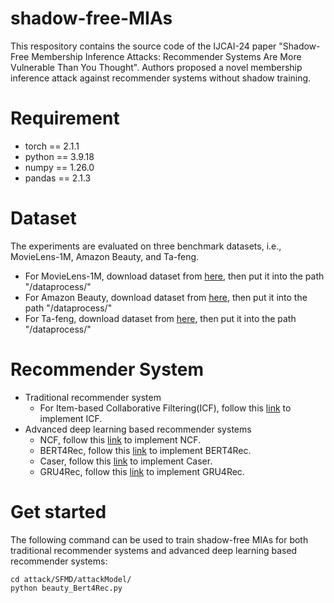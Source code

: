 # shadow-free-MIAs
This respository contains the source code of the IJCAI-24 paper "Shadow-Free Membership Inference Attacks: Recommender Systems Are More Vulnerable Than You Thought". Authors proposed a novel membership inference attack against recommender systems without shadow training. 
# Requirement
* torch == 2.1.1
* python == 3.9.18
* numpy == 1.26.0
* pandas == 2.1.3


# Dataset
The experiments are evaluated on three benchmark datasets, i.e., MovieLens-1M, Amazon Beauty, and Ta-feng. 
* For MovieLens-1M, download dataset from [here](https://grouplens.org/datasets/movielens/1m/), then put it into the path "/dataprocess/"
* For Amazon Beauty, download dataset from [here](https://cseweb.ucsd.edu/~jmcauley/datasets.html#amazon_reviews), then put it into the path "/dataprocess/"
* For Ta-feng, download dataset from [here](https://www.kaggle.com/datasets/chiranjivdas09/ta-feng-grocery-dataset), then put it into the path "/dataprocess/"

# Recommender System
* Traditional recommender system
  * For Item-based Collaborative Filtering(ICF), follow this [link](https://librecommender.readthedocs.io/en/latest/tutorial.html) to implement ICF.
* Advanced deep learning based recommender systems
  * NCF, follow this [link](https://librecommender.readthedocs.io/en/latest/tutorial.html) to implement NCF.
  * BERT4Rec, follow this [link](https://github.com/WZH-NLP/DL-MIA-KDD-2022/tree/main/DL-MIA-SR/Recommender/BERT4Rec-Pytorch-master) to implement BERT4Rec.
  * Caser, follow this [link](https://github.com/WZH-NLP/DL-MIA-KDD-2022/tree/main/DL-MIA-SR/Recommender/caser_pytorch-master) to implement Caser.
  * GRU4Rec, follow this [link](https://github.com/WZH-NLP/DL-MIA-KDD-2022/tree/main/DL-MIA-SR/Recommender/GRU4REC-pytorch-master) to implement GRU4Rec.


# Get started
The following command can be used to train shadow-free MIAs for both traditional recommender systems and advanced deep learning based recommender systems:
```
cd attack/SFMD/attackModel/
python beauty_Bert4Rec.py
```
